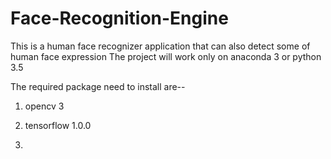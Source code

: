 # Face-Recognition-Engine
This is a human face recognizer application that can also detect some of human face expression
The project will work only on anaconda 3 or python 3.5

The required package need to install are--

1. opencv 3

2. tensorflow 1.0.0

3.

